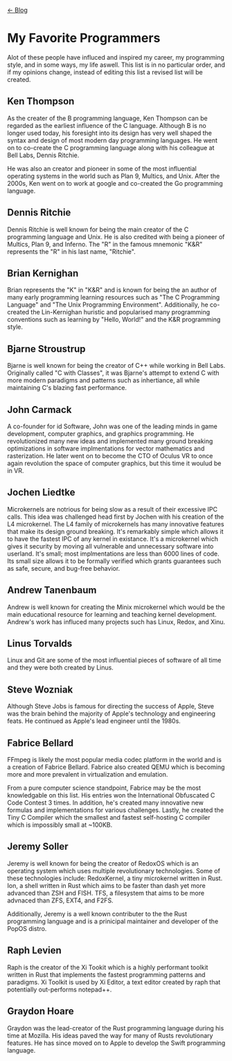 [<- Blog](README.md)

# My Favorite Programmers
Alot of these people have influced and inspired my career, my programming style, and in some ways, my life aswell. This list is in no particular order, and if my opinions change, instead of editing this list a revised list will be created.

## Ken Thompson
As the creater of the B programming language, Ken Thompson can be regarded as the earliest influence of the C language. Although B is no longer used today, his foresight into its design has very well shaped the syntax and design of most modern day programming languages. He went on to co-create the C programming language along with his colleague at Bell Labs, Dennis Ritchie.

He was also an creator and pioneer in some of the most influential operating systems in the world such as Plan 9, Multics, and Unix. After the 2000s, Ken went on to work at google and co-created the Go programming language.

## Dennis Ritchie
Dennis Ritchie is well known for being the main creator of the C programming language and Unix. He is also credited with being a pioneer of Multics, Plan 9, and Inferno. The "R" in the famous mnemonic "K&R" represents the "R" in his last name, "Ritchie".

## Brian Kernighan
Brian represents the "K" in "K&R" and is known for being the an author of many early programming learning resources such as "The C Programming Language" and "The Unix Programming Environment". Additionally, he co-created the Lin-Kernighan huristic and popularised many programming conventions such as learning by "Hello, World!" and the K&R programming style.

## Bjarne Stroustrup
Bjarne is well known for being the creator of C++ while working in Bell Labs. Originally called "C with Classes", it was Bjarne's attempt to extend C with more modern paradigms and patterns such as inhertiance, all while maintaining C's blazing fast performance.

## John Carmack
A co-founder for id Software, John was one of the leading minds in game development, computer graphics, and graphics programming. He revolutionized many new ideas and implemented many ground breaking optimizations in software implmentations for vector mathematics and rasterization. He later went on to become the CTO of Oculus VR to once again revolution the space of computer graphics, but this time it woulud be in VR.

## Jochen Liedtke
Microkernels are notrious for being slow as a result of their excessive IPC calls. This idea was challenged head first by Jochen with his creation of the L4 microkernel. The L4 family of microkernels has many innovative features that make its design ground breaking. It's remarkably simple which allows it to have the fastest IPC of any kernel in existance. It's a microkernel which gives it security by moving all vulnerable and unnecessary software into userland. It's small; most implmentations are less than 6000 lines of code. Its small size allows it to be formally verified which grants guarantees such as safe, secure, and bug-free behavior.

## Andrew Tanenbaum
Andrew is well known for creating the Minix microkernel which would be the main educational resource for learning and teaching kernel development. Andrew's work has influced many projects such has Linux, Redox, and Xinu.

## Linus Torvalds
Linux and Git are some of the most influential pieces of software of all time and they were both created by Linus.

## Steve Wozniak
Although Steve Jobs is famous for directing the success of Apple, Steve was the brain behind the majority of Apple's technology and engineering feats. He continued as Apple's lead engineer until the 1980s.

## Fabrice Bellard
FFmpeg is likely the most popular media codec platform in the world and is a creation of Fabrice Bellard. Fabrice also created QEMU which is becoming more and more prevalent in virtualization and emulation.

From a pure computer science standpoint, Fabrice may be the most knowledgable on this list. His entries won the International Obfuscated C Code Contest 3 times. In addition, he's created many innovative new formulas and implementations for various challenges. Lastly, he created the Tiny C Compiler which the smallest and fastest self-hosting C compiler which is impossibly small at ~100KB.

## Jeremy Soller
Jeremy is well known for being the creator of RedoxOS which is an operating system which uses multiple revolutionary technologies. Some of these technologies include: RedoxKernel, a tiny microkernel written in Rust. Ion, a shell written in Rust which aims to be faster than dash yet more advanced than ZSH and FISH. TFS, a filesystem that aims to be more advnaced than ZFS, EXT4, and F2FS.

Additionally, Jeremy is a well known contributer to the the Rust programming language and is a prinicipal maintainer and developer of the PopOS distro.

## Raph Levien
Raph is the creator of the Xi Tookit which is a highly performant toolkit written in Rust that implements the fastest programming patterns and paradigms. Xi Toolkit is used by Xi Editor, a text editor created by raph that potentially out-performs notepad++.

## Graydon Hoare
Graydon was the lead-creator of the Rust programming language during his time at Mozilla. His ideas paved the way for many of Rusts revolutionary features. He has since moved on to Apple to develop the Swift programming language.
